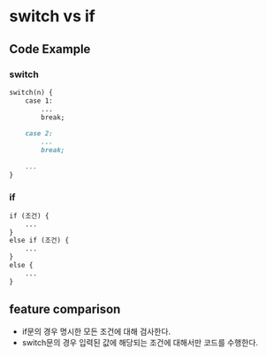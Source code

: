# switch vs if

## Code Example

### switch

```md
switch(n) {
    case 1:
        ...
        break;
    
    case 2:
        ...
        break;
    
    ...
}
```

### if

```md
if (조건) {
    ...
}
else if (조건) {
    ...
}
else {
    ...
}
```

## feature comparison

* if문의 경우 명시한 모든 조건에 대해 검사한다.
* switch문의 경우 입력된 값에 해당되는 조건에 대해서만 코드를 수행한다.
